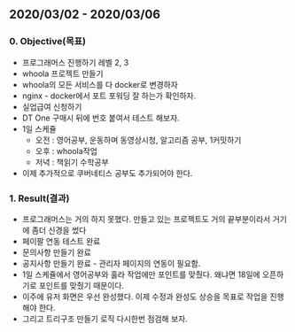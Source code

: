 ## 2020/03/02 - 2020/03/06

### 0. Objective(목표)

- 프로그래머스 진행하기 레벨 2, 3
- whoola 프로젝트 만들기
- whoola의 모든 서비스를 다 docker로 변경하자
- nginx - docker에서 포트 포워딩 잘 하는가 확인하자.
- 실업급여 신청하기
- DT One 구매시 뒤에 번호 붙여서 테스트 해보자.
- 1일 스케쥴
  - 오전 : 영어공부, 운동하며 동영상시청, 알고리즘 공부, 1커밋하기
  - 오후 : whoola작업
  - 저녁 : 책읽기 수학공부
- 이제 추가적으로 쿠버네티스 공부도 추가되어야 한다.

### 1. Result(결과)

- 프로그래머스는 거의 하지 못했다. 만들고 있는 프로젝트도 거의 끝부분이라서 거기에 좀더 신경을 썼다
- 페이팔 연동 테스트 완료
- 문의사항 만들기 완료
- 공지사항 만들기 완료 - 관리자 페이지의 연동이 필요함.
- 1일 스케쥴에서 영어공부와 훌라 작업에만 포인트를 맞췄다. 왜냐면 18일에 오픈하기로 포인트를 맞췄기 때문이다.
- 이주에 유저 화면은 우선 완성했다. 이제 수정과 완성도 상승을 목표로 작업을 진행해야 한다.
- 그리고 트리구조 만들기 로직 다시한번 점검해 보자.
